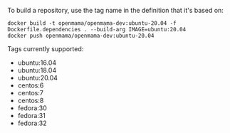 To build a repository, use the tag name in the definition that it's based on:

    docker build -t openmama/openmama-dev:ubuntu-20.04 -f Dockerfile.dependencies . --build-arg IMAGE=ubuntu:20.04
    docker push openmama/openmama-dev:ubuntu-20.04

Tags currently supported:

* ubuntu:16.04
* ubuntu:18.04
* ubuntu:20.04
* centos:6
* centos:7
* centos:8
* fedora:30
* fedora:31
* fedora:32
